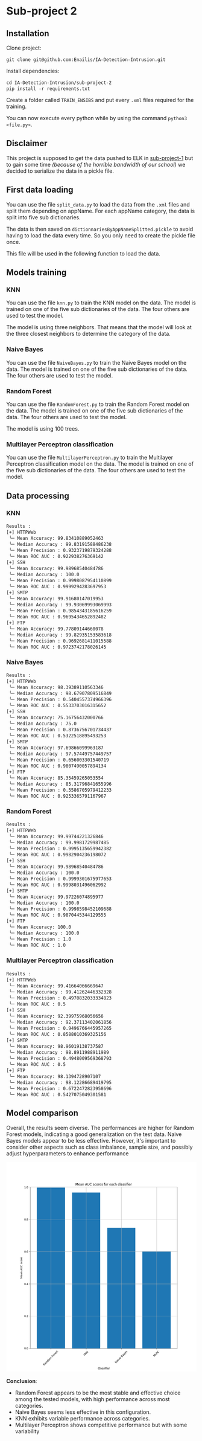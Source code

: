 # Sub-project 2

## Installation

Clone project:

```
git clone git@github.com:Enailis/IA-Detection-Intrusion.git
```

Install dependencies:

```
cd IA-Detection-Intrusion/sub-project-2
pip install -r requirements.txt
```

Create a folder called `TRAIN_ENSIBS` and put every `.xml` files required for the training.

You can now execute every python while by using the command `python3 <file.py>`.

## Disclaimer

This project is supposed to get the data pushed to ELK in [sub-project-1](../sub-project-1/README.md) but to gain some
time *(because of the horrible bandwidth of our school)* we decided to serialize the data in a pickle file.

## First data loading

You can use the file `split_data.py` to load the data from the `.xml` files and split them depending on appName.
For each appName category, the data is split into five sub dictionaries.

The data is then saved on `dictionnariesByAppNameSplitted.pickle` to avoid having to load the data every time.
So you only need to create the pickle file once.

This file will be used in the following function to load the data.

## Models training

### KNN

You can use the file `knn.py` to train the KNN model on the data.
The model is trained on one of the five sub dictionaries of the data.
The four others are used to test the model.

The model is using three neighbors.
That means that the model will look at the three closest neighbors to determine the category of the data.

### Naive Bayes

You can use the file `NaiveBayes.py` to train the Naive Bayes model on the data.
The model is trained on one of the five sub dictionaries of the data.
The four others are used to test the model.

### Random Forest

You can use the file `RandomForest.py` to train the Random Forest model on the data.
The model is trained on one of the five sub dictionaries of the data.
The four others are used to test the model.

The model is using 100 trees.

### Multilayer Perceptron classification

You can use the file `MultilayerPerceptron.py` to train the Multilayer Perceptron classification model on the data.
The model is trained on one of the five sub dictionaries of the data.
The four others are used to test the model.

## Data processing

### KNN

```plaintext
Results :
[+] HTTPWeb
 ╰─ Mean Accuracy: 99.83410889052463
 ╰─ Median Accuracy : 99.83191588486238
 ╰─ Mean Precision : 0.9323719879324288
 ╰─ Mean ROC AUC : 0.922938276369142
[+] SSH
 ╰─ Mean Accuracy: 99.98968540484786
 ╰─ Median Accuracy : 100.0
 ╰─ Mean Precision : 0.9998087954110899
 ╰─ Mean ROC AUC : 0.9999294283697953
[+] SMTP
 ╰─ Mean Accuracy: 99.91680147019953
 ╰─ Median Accuracy : 99.93069993069993
 ╰─ Mean Precision : 0.9854343185616259
 ╰─ Mean ROC AUC : 0.9695434652892482
[+] FTP
 ╰─ Mean Accuracy: 99.77809144660078
 ╰─ Median Accuracy : 99.82935153583618
 ╰─ Mean Precision : 0.9692681411015588
 ╰─ Mean ROC AUC : 0.9723742178026145
```

### Naive Bayes

```plaintext
Results :
[+] HTTPWeb
 ╰─ Mean Accuracy: 98.39389110563346
 ╰─ Median Accuracy : 98.67907809516849
 ╰─ Mean Precision : 0.5404557374966396
 ╰─ Mean ROC AUC : 0.5533703016315652
[+] SSH
 ╰─ Mean Accuracy: 75.16756432000766
 ╰─ Median Accuracy : 75.0
 ╰─ Mean Precision : 0.8736756701734437
 ╰─ Mean ROC AUC : 0.5322518895493253
[+] SMTP
 ╰─ Mean Accuracy: 97.69866099963187
 ╰─ Median Accuracy : 97.57449757449757
 ╰─ Mean Precision : 0.656003301540719
 ╰─ Mean ROC AUC : 0.9807490057894134
[+] FTP
 ╰─ Mean Accuracy: 85.35459265053554
 ╰─ Median Accuracy : 85.31796841655996
 ╰─ Mean Precision : 0.5586705979412233
 ╰─ Mean ROC AUC : 0.9253365791167967
```

### Random Forest

```plaintext
Results :
[+] HTTPWeb
 ╰─ Mean Accuracy: 99.99744221326846
 ╰─ Median Accuracy : 99.9981729987485
 ╰─ Mean Precision : 0.9995135659942382
 ╰─ Mean ROC AUC : 0.9982904236198072
[+] SSH
 ╰─ Mean Accuracy: 99.98968540484786
 ╰─ Median Accuracy : 100.0
 ╰─ Mean Precision : 0.9999301675977653
 ╰─ Mean ROC AUC : 0.9998031496062992
[+] SMTP
 ╰─ Mean Accuracy: 99.97226074895977
 ╰─ Median Accuracy : 100.0
 ╰─ Mean Precision : 0.9998598452109688
 ╰─ Mean ROC AUC : 0.9870445344129555
[+] FTP
 ╰─ Mean Accuracy: 100.0
 ╰─ Median Accuracy : 100.0
 ╰─ Mean Precision : 1.0
 ╰─ Mean ROC AUC : 1.0
```

### Multilayer Perceptron classification

```plaintext
Results :
[+] HTTPWeb
 ╰─ Mean Accuracy: 99.41664066669647
 ╰─ Median Accuracy : 99.41262446332328
 ╰─ Mean Precision : 0.4970832033334823
 ╰─ Mean ROC AUC : 0.5
[+] SSH
 ╰─ Mean Accuracy: 92.39975968056656
 ╰─ Median Accuracy : 92.37113402061856
 ╰─ Mean Precision : 0.9496766445957265
 ╰─ Mean ROC AUC : 0.8588010369325156
[+] SMTP
 ╰─ Mean Accuracy: 98.96019138737587
 ╰─ Median Accuracy : 98.8911988911989
 ╰─ Mean Precision : 0.4948009569368793
 ╰─ Mean ROC AUC : 0.5
[+] FTP
 ╰─ Mean Accuracy: 98.1394728907107
 ╰─ Median Accuracy : 98.12286689419795
 ╰─ Mean Precision : 0.6722472823958696
 ╰─ Mean ROC AUC : 0.5427075049301581
```

## Model comparison

Overall, the results seem diverse.
The performances are higher for Random Forest models, indicating a good generalization on the test data.
Naive Bayes models appear to be less effective.
However, it's important to consider other aspects such as class imbalance, sample size, and possibly adjust
hyperparameters to enhance performance

![AUC scores](images/AUC_scores.png)

**Conclusion**:

- Random Forest appears to be the most stable and effective choice among the tested models, with high performance across
  most categories.
- Naive Bayes seems less effective in this configuration.
- KNN exhibits variable performance across
  categories.
- Multilayer Perceptron shows competitive performance but with some variability
